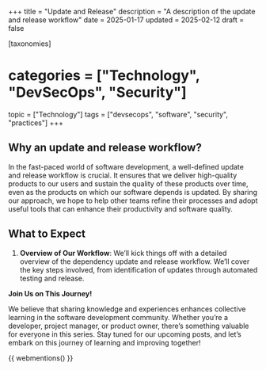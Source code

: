 +++
title = "Update and Release"
description = "A description of the update and release workflow"
date = 2025-01-17
updated = 2025-02-12
draft = false

[taxonomies]
# categories = ["Technology", "DevSecOps", "Security"]
topic = ["Technology"]
tags = ["devsecops", "software", "security", "practices"]
+++

## Why an update and release workflow?

In the fast-paced world of software development, a well-defined update and release workflow is crucial. It ensures that we deliver high-quality products to our users and sustain the quality of these products over time, even as the products on which our software depends is updated. By sharing our approach, we hope to help other teams refine their processes and adopt useful tools that can enhance their productivity and software quality.

## What to Expect

1. **Overview of Our Workflow**: We’ll kick things off with a detailed overview of the dependency update and release workflow. We’ll cover the key steps involved, from identification of updates through automated testing and release.
<!-- 
1. **Identifying dependency updates**: Discover the tools we use for identifying updates and implementing the required changes onto our own tools. We'll discuss dependency management tools and the configurations we use to manage our dependencies.

2. **Continuous Integration and Delivery**: We’ll dive into our CI/CD pipelines, showcasing how we use automation to build, test, and deploy our software efficiently and reliably.

3. **How this works in practice: nextsv**: We'll walk you through a simple example of how our workflow works in practice. The example is based on simple tool that is used as part of the CI pipeline and provides a straight-forward example of how the workflow works.

4. **How this works in practice: ci-container**: We'll walk you through a docker based example. We'll share the challenges complexity of the testing requirements and how the release process works.

5. **How this works in practice: hcaptcha**: We'll walk you through a complex real-world example. We'll share the challenges complexity of the testing requirements and how the release process works.

6. **Lessons Learned and Best Practices**: Through this journey, we've learned valuable lessons that have shaped our workflow. We'll wrap up the series by sharing these insights and the best practices we've adopted along the way.
-->

**Join Us on This Journey!**

We believe that sharing knowledge and experiences enhances collective learning in the software development community. Whether you’re a developer, project manager, or product owner, there’s something valuable for everyone in this series. Stay tuned for our upcoming posts, and let’s embark on this journey of learning and improving together!

{{ webmentions() }}
